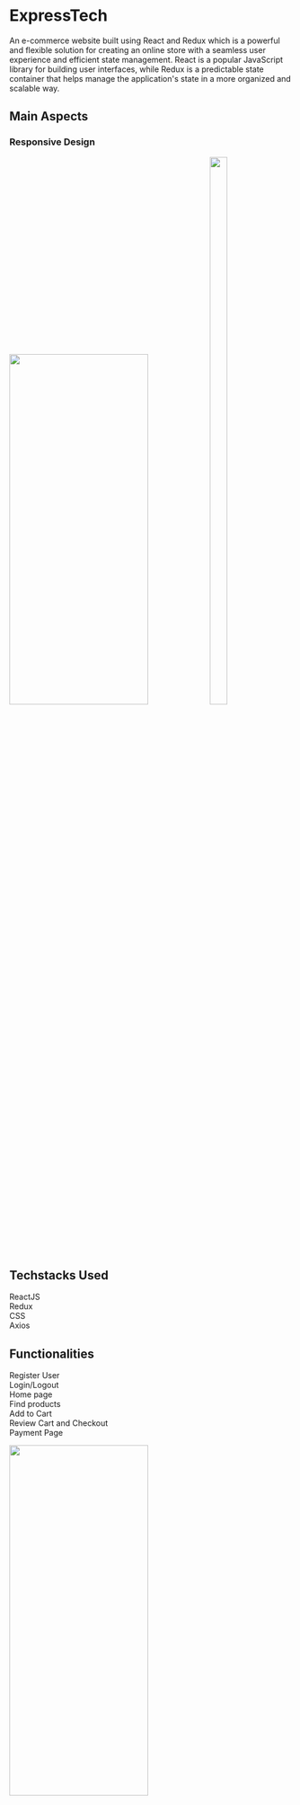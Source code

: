 # ExpressTech
An e-commerce website built using React and Redux which is a powerful and flexible solution for creating an online store with a seamless user experience and efficient state management. React is a popular JavaScript library for building user interfaces, while Redux is a predictable state container that helps manage the application's state in a more organized and scalable way.


## Main Aspects

### Responsive Design

<img src="https://github.com/Morty05/E-commerce-Project/assets/97411153/e36c1be8-c881-4625-92dc-f36f58fdf532" width=70% height=40%>

<img src="https://github.com/Morty05/E-commerce-Project/assets/97411153/35241b65-2c13-47dc-a4e0-f2ae42dadd15" width=25% height=50%>





## Techstacks Used
ReactJS<br>
Redux<br>
CSS<br>
Axios

## Functionalities
Register User<br>
Login/Logout<br>
Home page<br>
Find products<br>
Add to Cart <br>
Review Cart and Checkout <br>
Payment Page <br>


<img src="https://github.com/Morty05/E-commerce-Project/assets/97411153/4ee59e96-2358-47e5-88ba-b2f79fbaa233" width=70% height=40%>
<img src="https://github.com/Morty05/E-commerce-Project/assets/97411153/b22e0b72-6e2f-484d-8b49-f394b77bf27a" width=70% height=40%>










